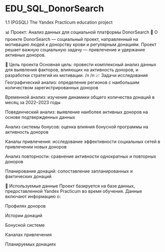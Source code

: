 # EDU_SQL_DonorSearch
1.1 (PGSQL) The Yandex Practicum education project 

📊 Проект: Анализ данных для социальной платформы DonorSearch
🎯 О проекте
DonorSearch — социальный проект, направленный на мотивацию людей к донорству крови и регулярным донациям. Проект решает важную социальную задачу — привлечение и удержание активных доноров.

🎯 Цель проекта
Основная цель: провести комплексный анализ данных для выявления факторов, влияющих на активность доноров, и разработки стратегий их мотивации.
/n
/n
📈 Задачи исследования
Географический анализ: определение регионов с наибольшим количеством зарегистрированных доноров

Временной анализ: изучение динамики общего количества донаций в месяц за 2022–2023 годы

Поведенческий анализ: выявление наиболее активных доноров на основе подтвержденных данных

Анализ системы бонусов: оценка влияния бонусной программы на активность доноров

Каналы привлечения: исследование эффективности социальных сетей в привлечении новых доноров

Анализ повторности: сравнение активности однократных и повторных доноров

Планирование донаций: сопоставление запланированных и фактических донаций

📁 Используемые данные
Проект базируется на базе данных, предоставленной Yandex Practicum во время обучения. Данные включают информацию о:

Профилях доноров

Истории донаций

Бонусной системе

Каналах привлечения

Планируемых донациях

